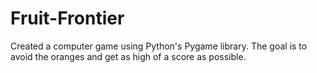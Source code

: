# Fruit-Frontier
Created a computer game using Python's Pygame library. The goal is to avoid the oranges and get as high of a score as possible.  
